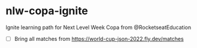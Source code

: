 # nlw-copa-ignite #
Ignite learning path for Next Level Week Copa from @RocketseatEducation 

 - [ ] Bring all matches from https://world-cup-json-2022.fly.dev/matches
